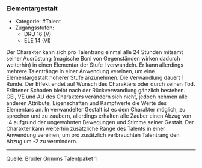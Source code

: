 ### Elementargestalt

- Kategorie: #Talent
- Zugangsstufen:
  - DRU 16 (V)
  - ELE 14 (VI)

Der Charakter kann sich pro Talentrang einmal alle 24 Stunden mitsamt seiner Ausrüstung (magische Boni von Gegenständen wirken dadurch weiterhin) in einen Elementar der Stufe I verwandeln. Er kann allerdings mehrere Talentränge in einer Anwendung vereinen, um eine Elementargestalt höherer Stufe anzunehmen. Die Verwandlung dauert 1 Runde. Der Effekt endet auf Wunsch des Charakters oder durch seinen Tod. Erlittener Schaden bleibt nach der Rückverwandlung gänzlich bestehen. GEI, VE und AU des Charakters verändern sich nicht, jedoch nehmen alle anderen Attribute, Eigenschaften und Kampfwerte die Werte des Elementars an. In verwandelter Gestalt ist es dem Charakter möglich, zu sprechen und zu zaubern, allerdings erhalten alle Zauber einen Abzug von -4 aufgrund der ungewohnten Bewegungen und Stimme seiner Gestalt. Der Charakter kann weiterhin zusätzliche Ränge des Talents in einer Anwendung vereinen, um pro zusätzlich verbrauchten Talentrang den Abzug um -2 zu vermindern.

---

Quelle: Bruder Grimms Talentpaket 1
